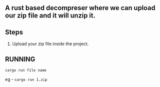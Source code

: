 ## A rust based decompreser where we can upload our zip file and it will unzip it. 

## Steps 
 1. Upload your zip file inside the project.

 ## RUNNING

 ```
 cargo run file name
 ```
 eg - ```
 cargo run 1.zip ```